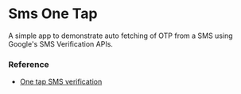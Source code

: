 # Sms One Tap
A simple app to demonstrate auto fetching of OTP from a SMS using Google's SMS Verification APIs.

### Reference
- [One tap SMS verification](https://developers.google.com/identity/sms-retriever/user-consent/request)

